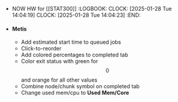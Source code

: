 - NOW HW for [[STAT300]]
  :LOGBOOK:
  CLOCK: [2025-01-28 Tue 14:04:19]
  CLOCK: [2025-01-28 Tue 14:04:23]
  :END:
- #### Metis
  * Add estimated start time to queued jobs
  * Click-to-reorder
  * Add colored percentages to completed tab
  * Color exit status with green for $$0$$ and orange for all other values
  * Combine node/chunk symbol on completed tab
  * Change used mem/cpu to **Used Mem/Core**